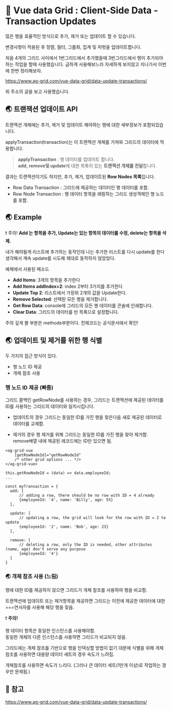 # 📖 Vue data Grid : Client-Side Data - Transaction Updates

많은 행을 효율적인 방식으로 추가, 제거 또는 업데이트 할 수 있습니다.

변경사항이 적용된 후 정렬, 필터, 그룹화, 집계 및 피벗을 업데이트합니다.

처음 4개의 그리드 사이에서 1번그리드에서 추가했을때 3번그리드에서 행이 추가되야하는 작업을 할때 사용했습니다. 급하게 사용해보느라 자세하게 보지않고 지나가서 이번에 한번 정리해보자.

https://www.ag-grid.com/vue-data-grid/data-update-transactions/

위 주소의 글을 보고 사용했습니다.

## 🌏 트랜잭션 업데이트 API

트랜잭션 개체에는 추가, 제거 및 업데이트 해야하는 행에 대한 세부정보가 포함되있습니다.

applyTransaction(transaction)는 이 트랜잭션 개체를 가져와 그리드의 데이터에 적용합니다.

>**applyTransaction** : 행 데이터를 업데이트 합니다. <br/>**add, remove및 update**에 대한 목록이 있는 **트랜잭션 개체를 전달**합니다.



결과는 트랜잭션이기도 하지만, 추가, 제거, 업데이트된 **Row Nodes 목록**입니다.

* Row Data Transaction : 그리드에 제공하는 데이터인 행 데이터를 포함.
* Row Node Transaction : 행 데이터 항목을 래핑하는 그리드 생성객체인 행 노드를 포함.



## 🌏 Example

❗ 주의! **Add 는 항목을 추가, Update는 있는 항목의 데이터를 수정, delete는 항목을 삭제.**

내가 해야될게 리스트에 추가하는 동작인데 나는 추가한 리스트를 다시 update를 한다 생각해서 계속 update를 시도해 제대로 동작하지 않았었다.

예제에서 사용된 메소드

- **Add Items**: 3개의 항목을 추가한다
- **Add Items addIndex=2**: index 2부터 3가지를 추가한다
- **Update Top 2**: 리스트에서 가장위 2개의 값을 Update한다.
- **Remove Selected**: 선택된 모든 행을 제거합니다.
- **Get Row Data**: console에 그리드의 모든 행 데이터를 콘솔에 인쇄합니다.
- **Clear Data**: 그리드의 데이터를 빈 목록으로 설정합니다.

주의 깊게 볼 부분은 methods부분이다.
전체코드는 공식문서에서 확인!



## 🌏 업데이트 및 제거를 위한 행 식별

두 가지의 접근 방식이 있다.

* 행 노드 ID 제공
* 개체 참조 사용

### 행 노드 ID 제공 (빠름)

그리드 콜백인 getRowNode를 사용하는 경우, 그리드는 트랜잭션에 제공된 데이터를 ID를 사용하는 그리드의 데이터와 일치시킵니다.

* 업데이트의 경우 그리드는 동일한 ID를 가진 행을 찾은다음 새로 제공된 데이터로 데이터를 교체함.

* 제거의 경우 행 제거를 위해 그리드는 동일한 ID를 가진 행을 찾아 제거함.<br/>remove배열 내에 제공된 레코드에는 ID만 있으면 됨.

```vue
<ag-grid-vue
    [getRowNodeId]="getRowNodeId"
    /* other grid options ... */>
</ag-grid-vue>

this.getRowNodeId = (data) => data.employeeId;
...

const myTransaction = {
  add: [
      // adding a row, there should be no row with ID = 4 already
      {employeeId: '4', name: 'Billy', age: 55}
  ],
  
  update: [
      // updating a row, the grid will look for the row with ID = 2 to update
      {employeeId: '2', name: 'Bob', age: 23}
  ],
  
  remove: [
      // deleting a row, only the ID is needed, other attributes (name, age) don't serve any purpose
      {employeeId: '4'}
  ]
}
```



### 🌏 개체 참조 사용 (느림)

행에 대한 ID를 제공하지 않으면 그리드가 개체 참조를 사용하여 행을 비교함.

트랜잭션에 업데이트 또는 제거항목을 제공하면 그리드는 이전에 제공한 데이터에 대한 ===연사자를 사용해 해당 행을 찾음.

❗ **주의!**

행 데이터 항목은 동일한 인스턴스를 사용해야함.<br/>동일한 개체의 다른 인스턴스를 사용하면 그리드가 비교되지 않음.

그리드에는 개체 참조를 기반으로 행을 인덱싱할 방법이 없기 대문에 식별을 위해 개체 참조를 사용하면 대용량 데이터 세트의 경우 속도가 느려짐.

개체참조를 사용하면 속도가 느리다. (그러나 큰 데이터 세트(1만개 이상)로 작업하는 경우만 문제됨.)





## 📘 참고

https://www.ag-grid.com/vue-data-grid/data-update-transactions/